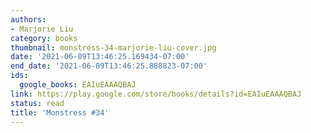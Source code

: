 ```yaml
---
authors:
- Marjorie Liu
category: books
thumbnail: monstress-34-marjorie-liu-cover.jpg
date: '2021-06-09T13:46:25.169434-07:00'
end_date: '2021-06-09T13:46:25.888823-07:00'
ids:
  google_books: EAIuEAAAQBAJ
link: https://play.google.com/store/books/details?id=EAIuEAAAQBAJ
status: read
title: 'Monstress #34'
---
```

